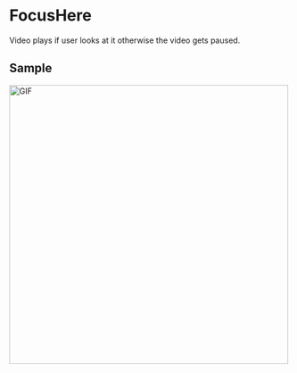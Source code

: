 # FocusHere
Video plays if user looks at it otherwise the video gets paused.
## Sample
<img align="center" alt="GIF"  width="500px" src="https://github.com/rajsaurabh247/FocusHere/blob/master/FocusHere.gif" />
